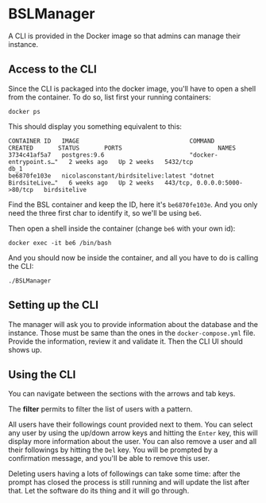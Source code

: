 # BSLManager

A CLI is provided in the Docker image so that admins can manage their instance. 

## Access to the CLI

Since the CLI is packaged into the docker image, you'll have to open a shell from the container. To do so, list first your running containers: 

```
docker ps
```

This should display you something equivalent to this:

```
CONTAINER ID   IMAGE                               COMMAND                  CREATED       STATUS       PORTS                           NAMES
3734c41af5a7   postgres:9.6                        "docker-entrypoint.s…"   2 weeks ago   Up 2 weeks   5432/tcp                        db_1
be6870fe103e   nicolasconstant/birdsitelive:latest "dotnet BirdsiteLive…"   6 weeks ago   Up 2 weeks   443/tcp, 0.0.0.0:5000->80/tcp   birdsitelive
```

Find the BSL container and keep the ID, here it's `be6870fe103e`. And you only need the three first char to identify it, so we'll be using `be6`.

Then open a shell inside the container (change `be6` with your own id):

```
docker exec -it be6 /bin/bash
```

And you should now be inside the container, and all you have to do is calling the CLI:

```
./BSLManager
```

## Setting up the CLI

The manager will ask you to provide information about the database and the instance. 
Those must be same than the ones in the `docker-compose.yml` file.
Provide the information, review it and validate it. Then the CLI UI should shows up. 

## Using the CLI

You can navigate between the sections with the arrows and tab keys. 

The **filter** permits to filter the list of users with a pattern. 

All users have their followings count provided next to them. 
You can select any user by using the up/down arrow keys and hitting the `Enter` key, this will display more information about the user.
You can also remove a user and all their followings by hitting the `Del` key. You will be prompted by a confirmation message, and you'll be able to remove this user.

Deleting users having a lots of followings can take some time: after the prompt has closed the process is still running and will update the list after that. Let the software do its thing and it will go through. 
